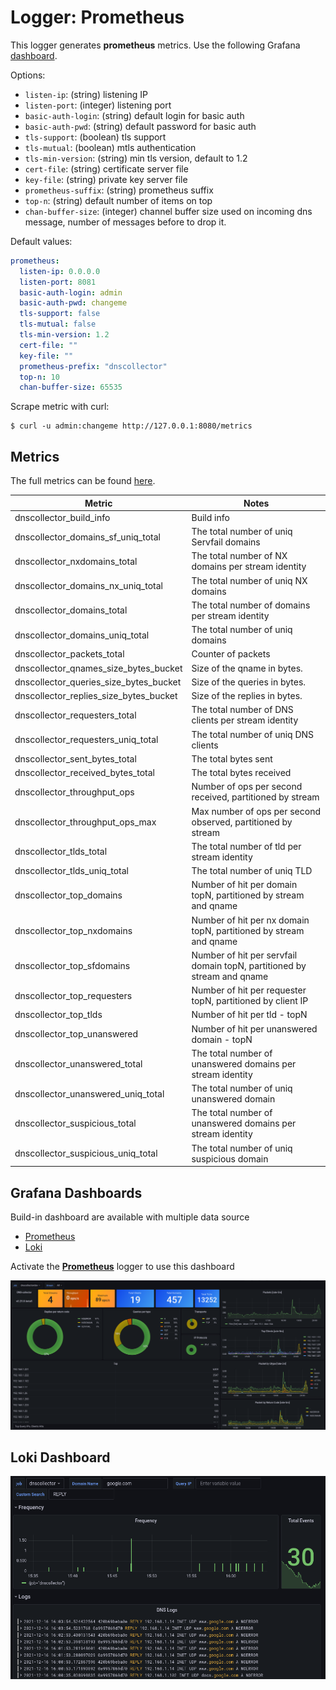 
# Logger: Prometheus

This logger generates **prometheus** metrics. Use the following Grafana [dashboard](https://grafana.com/grafana/dashboards/16630).

Options:
- `listen-ip`: (string) listening IP
- `listen-port`: (integer) listening port
- `basic-auth-login`: (string) default login for basic auth
- `basic-auth-pwd`: (string) default password for basic auth
- `tls-support`: (boolean) tls support
- `tls-mutual`: (boolean) mtls authentication
- `tls-min-version`: (string) min tls version, default to 1.2
- `cert-file`: (string) certificate server file
- `key-file`: (string) private key server file
- `prometheus-suffix`: (string) prometheus suffix
- `top-n`: (string) default number of items on top
- `chan-buffer-size`: (integer) channel buffer size used on incoming dns message, number of messages before to drop it.

Default values:

```yaml
prometheus:
  listen-ip: 0.0.0.0
  listen-port: 8081
  basic-auth-login: admin
  basic-auth-pwd: changeme
  tls-support: false
  tls-mutual: false
  tls-min-version: 1.2
  cert-file: ""
  key-file: ""
  prometheus-prefix: "dnscollector"
  top-n: 10
  chan-buffer-size: 65535
```

Scrape metric with curl:

```
$ curl -u admin:changeme http://127.0.0.1:8080/metrics
```

## Metrics

The full metrics can be found [here](metrics.txt).

| Metric                                          | Notes
|-------------------------------------------------|------------------------------------
| dnscollector_build_info                         | Build info
| dnscollector_domains_sf_uniq_total              | The total number of uniq Servfail domains
| dnscollector_nxdomains_total                    | The total number of NX domains per stream identity
| dnscollector_domains_nx_uniq_total              | The total number of uniq NX domains
| dnscollector_domains_total                      | The total number of domains per stream identity
| dnscollector_domains_uniq_total                 | The total number of uniq domains
| dnscollector_packets_total                      | Counter of packets
| dnscollector_qnames_size_bytes_bucket           | Size of the qname in bytes.
| dnscollector_queries_size_bytes_bucket          | Size of the queries in bytes.
| dnscollector_replies_size_bytes_bucket          | Size of the replies in bytes.
| dnscollector_requesters_total                   | The total number of DNS clients per stream identity
| dnscollector_requesters_uniq_total              | The total number of uniq DNS clients
| dnscollector_sent_bytes_total                   | The total bytes sent
| dnscollector_received_bytes_total               | The total bytes received
| dnscollector_throughput_ops                     | Number of ops per second received, partitioned by stream
| dnscollector_throughput_ops_max                 | Max number of ops per second observed, partitioned by stream
| dnscollector_tlds_total                         | The total number of tld per stream identity
| dnscollector_tlds_uniq_total                    | The total number of uniq TLD
| dnscollector_top_domains                        | Number of hit per domain topN, partitioned by stream and qname
| dnscollector_top_nxdomains                      | Number of hit per nx domain topN, partitioned by stream and qname
| dnscollector_top_sfdomains                      | Number of hit per servfail domain topN, partitioned by stream and qname
| dnscollector_top_requesters                     | Number of hit per requester topN, partitioned by client IP
| dnscollector_top_tlds                           | Number of hit per tld - topN
| dnscollector_top_unanswered                     | Number of hit per unanswered domain - topN
| dnscollector_unanswered_total                   | The total number of unanswered domains per stream identity
| dnscollector_unanswered_uniq_total              | The total number of uniq unanswered domain
| dnscollector_suspicious_total                   | The total number of unanswered domains per stream identity
| dnscollector_suspicious_uniq_total              | The total number of uniq suspicious domain

## Grafana Dashboards

Build-in dashboard are available with multiple data source

- [Prometheus](https://grafana.com/grafana/dashboards/16630)
- [Loki](https://grafana.com/grafana/dashboards/15415)

Activate the **[Prometheus](https://github.com/dmachard/go-dns-collector/blob/main/doc/loggers.md#prometheus)** logger to use this dashboard

<p align="center">
  <img src="dashboard_prometheus.png" alt="dnscollector"/>
</p>

## Loki Dashboard

<p align="center">
  <img src="dashboard_loki.png" alt="dnscollector"/>
</p>